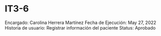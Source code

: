 # IT3-6

Encargado: Carolina Herrera Martínez
Fecha de Ejecución: May 27, 2022
Historia de usuario: Registrar información del paciente
Status: Aprobado